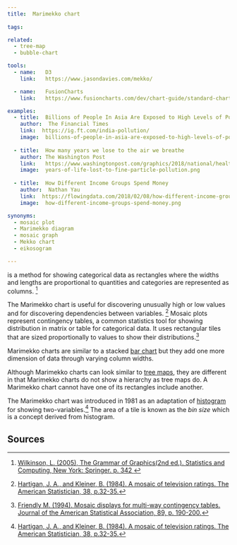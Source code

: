 ```yaml
---
title:  Marimekko chart
  
tags:

related:
  - tree-map
  - bubble-chart

tools:
  - name:   D3
    link:   https://www.jasondavies.com/mekko/

  - name:   FusionCharts
    link:   https://www.fusioncharts.com/dev/chart-guide/standard-charts/marimekko-chart

examples:
  - title:  Billions of People In Asia Are Exposed to High Levels of Pollution
    author:  The Financial Times
    link:  https://ig.ft.com/india-pollution/
    image:  billions-of-people-in-asia-are-exposed-to-high-levels-of-pollution.png
    
  - title:  How many years we lose to the air we breathe
    author: The Washington Post
    link:   https://www.washingtonpost.com/graphics/2018/national/health-science/lost-years/?noredirect=on&utm_term=.bd1237ceb18d
    image:  years-of-life-lost-to-fine-particle-pollution.png
    
  - title:  How Different Income Groups Spend Money
    author:  Nathan Yau
    link:  https://flowingdata.com/2018/02/08/how-different-income-groups-spend-money
    image:  how-different-income-groups-spend-money.png

synonyms:
  - mosaic plot
  - Marimekko diagram
  - mosaic graph
  - Mekko chart
  - eikosogram

---
```


is a method for showing categorical data as rectangles where the widths and lengths are proportional to quantities and categories are represented as columns. [^wilkinson]

<!--more-->
The Marimekko chart is useful for discovering unusually high or low values and for discovering dependencies between variables. [^hartigan] Mosaic plots represent contingency tables, a common statistics tool for showing distribution in matrix or table for categorical data.  It uses rectangular tiles that are sized proportionally to values to show their distributions.[^friendly] 

Marimekko charts are similar to a stacked [bar chart](/bar-chart) but they add one more dimension of data through varying column widths. 

Although Marimekko charts can look similar to [tree maps](/tree-map), they are different in that Marimekko charts do not show a hierarchy as tree maps do. A Marimekko chart cannot have one of its rectangles include another. 


The Marimekko chart was introduced in 1981 as an adaptation of [histogram](/histogram) for showing two-variables.[^hartigan]
The area of a tile is known as the *bin size* which is a concept derived from histogram.

## Sources
[^wilkinson]: [Wilkinson, L. (2005), The Grammar of Graphics(2nd ed.). Statistics and Computing, New York: Springer. p. 342 ](https://cds.cern.ch/record/1250322/files/9780387245447_TOC.pdf)
[^friendly]:  [Friendly M. (1994). Mosaic displays for multi-way contingency tables. Journal of the American Statistical Association, 89, p. 190-200.](https://www.researchgate.net/publication/243765611_Mosaic_Displays_for_Multi-Way_Contingency_Tables)
[^hartigan]: [Hartigan, J. A., and Kleiner, B. (1984). A mosaic of television ratings. The American
 Statistician, 38, p.32-35.](https://www.jstor.org/stable/2683556)



